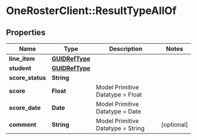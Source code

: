# OneRosterClient::ResultTypeAllOf

## Properties
Name | Type | Description | Notes
------------ | ------------- | ------------- | -------------
**line_item** | [**GUIDRefType**](GUIDRefType.md) |  | 
**student** | [**GUIDRefType**](GUIDRefType.md) |  | 
**score_status** | **String** |  | 
**score** | **Float** | Model Primitive Datatype &#x3D; Float | 
**score_date** | **Date** | Model Primitive Datatype &#x3D; Date | 
**comment** | **String** | Model Primitive Datatype &#x3D; String | [optional] 

